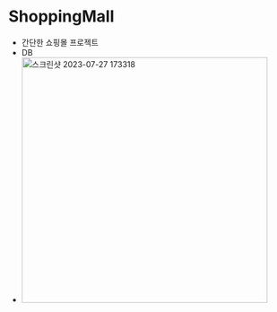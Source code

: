 # ShoppingMall

- 간단한 쇼핑몰 프로젝트
- DB
- <img width="438" alt="스크린샷 2023-07-27 173318" src="https://github.com/Seonwu-Kim/ShoppingMall/assets/57358863/41b47e40-83b0-42a8-8b3b-1079a30fb622">


